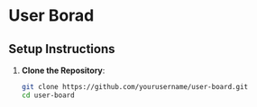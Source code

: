 # User Borad

## Setup Instructions

1. **Clone the Repository**:
   ```bash
   git clone https://github.com/yourusername/user-board.git
   cd user-board